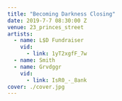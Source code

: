 ```yaml
---
title: "Becoming Darkness Closing"
date: 2019-7-7 08:30:00 Z
venue: 23_princes_street
artists:
  - name: L$D Fundraiser
    vid:
      - link: 1yT2xgfF_7w
  - name: Smith
  - name: Grvdggr
    vid:
      - link: IsR0_-_8ank
cover: ./cover.jpg
---
```

